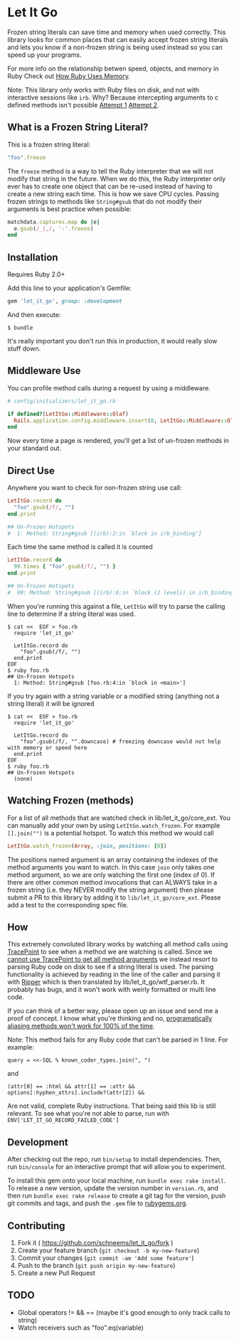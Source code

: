# Let It Go

Frozen string literals can save time and memory when used correctly. This library looks for common places that can easily accept frozen string literals and lets you know if a non-frozen string is being used instead so you can speed up your programs.

For more info on the relationship betwen speed, objects, and memory in Ruby Check out [How Ruby Uses Memory](http://www.schneems.com/2015/05/11/how-ruby-uses-memory.html).

Note: This library only works with Ruby files on disk, and not with interactive sessions like `irb`. Why? Because intercepting arguments to c defined methods isn't possible [Attempt 1](http://stackoverflow.com/questions/30512945/programmatically-alias-method-that-uses-global-variable) [Attempt 2](http://stackoverflow.com/questions/30584454/get-method-arguments-using-rubys-tracepoint).

## What is a Frozen String Literal?

This is a frozen string literal:

```ruby
"foo".freeze
```

The `freeze` method is a way to tell  the Ruby interpreter that we will not modify that string in the future. When we do this, the Ruby interpreter only ever has to create one object that can be re-used instead of having to create a new string each time. This is how we save CPU cycles. Passing frozen strings to methods like `String#gsub` that do not modify their arguments is best practice when possible:

```ruby
matchdata.captures.map do |e|
  e.gsub(/_|,/, '-'.freeze)
end
```

## Installation

Requires Ruby 2.0+

Add this line to your application's Gemfile:

```ruby
gem 'let_it_go', group: :development
```

And then execute:

    $ bundle

It's really important you don't run this in production, it would really slow stuff down.


## Middleware Use

You can profile method calls during a request by using a middleware.


```ruby
# config/initializers/let_it_go.rb

if defined?(LetItGo::Middleware::Olaf)
  Rails.application.config.middleware.insert(0, LetItGo::Middleware::Olaf)
end
```

Now every time a page is rendered, you'll get a list of un-frozen methods in your standard out.

## Direct Use

Anywhere you want to check for non-frozen string use call:

```ruby
LetItGo.record do
  "foo".gsub(/f/, "")
end.print

## Un-Frozen Hotspots
#  1: Method: String#gsub [(irb):2:in `block in irb_binding']
```

Each time the same method is called it is counted

```ruby
LetItGo.record do
  99.times { "foo".gsub(/f/, "") }
end.print

## Un-Frozen Hotspots
#  99: Method: String#gsub [(irb):6:in `block (2 levels) in irb_binding']
```

When you're running this against a file, `LetItGo` will try to parse the calling line to determine if a string literal was used.

```
$ cat <<  EOF > foo.rb
  require 'let_it_go'

  LetItGo.record do
    "foo".gsub(/f/, "")
  end.print
EOF
$ ruby foo.rb
## Un-Frozen Hotspots
  1: Method: String#gsub [foo.rb:4:in `block in <main>']
```

If you try again with a string variable or a modified string (anything not a string literal) it will be ignored

```
$ cat <<  EOF > foo.rb
  require 'let_it_go'

  LetItGo.record do
    "foo".gsub(/f/, "".downcase) # freezing downcase would not help with memory or speed here
  end.print
EOF
$ ruby foo.rb
## Un-Frozen Hotspots
  (none)
```

## Watching Frozen (methods)

For a list of all methods that are watched check in lib/let_it_go/core_ext. You can manually add your own by using `LetItGo.watch_frozen`. For example `[].join("")` is a potential hotspot. To watch this method we would call

```ruby
LetItGo.watch_frozen(Array, :join, positions: [0])
```

The positions named argument is an array containing the indexes of the method arguments you want to watch. In this case `join` only takes one method argument, so we are only watching the first one (index of 0). If there are other common method invocations that can ALWAYS take in a frozen string (i.e. they NEVER modify the string argument) then please submit a PR to this library by adding it to `lib/let_it_go/core_ext`. Please add a test to the corresponding spec file.

## How

This extremely convoluted library works by watching all method calls using [TracePoint](http://ruby-doc.org/core-2.2.2/TracePoint.html) to see when a method we are watching is called. Since we [cannot use TracePoint to get all method arguments](http://stackoverflow.com/questions/30584454/get-method-arguments-using-rubys-tracepoint) we instead resort to parsing Ruby code on disk to see if a string literal is used. The parsing functionality is achieved by reading in the line of the caller and parsing it with [Ripper](http://ruby-doc.org/stdlib-2.2.2/libdoc/ripper/rdoc/Ripper.html) which is then translated by lib/let_it_go/wtf_parser.rb. It probably has bugs, and it won't work with weirly formatted or multi line code.

If you can think of a better way, please open up an issue and send me a proof of concept. I know what you're thinking and no, [programatically aliasing methods won't work for 100% of the time](http://stackoverflow.com/questions/30512945/programmatically-alias-method-that-uses-global-variable).

Note: This method fails for any Ruby code that can't be parsed in 1 line. For example:

```
query = <<-SQL % known_coder_types.join(", ")
```

and

```
(attr[0] == :html && attr[1] == :attr && options[:hyphen_attrs].include?(attr[2]) &&
```

Are not valid, complete Ruby instructions. That being said this lib is still relevant. To see what you're not able to parse, run with `ENV['LET_IT_GO_RECORD_FAILED_CODE']`




## Development

After checking out the repo, run `bin/setup` to install dependencies. Then, run `bin/console` for an interactive prompt that will allow you to experiment.

To install this gem onto your local machine, run `bundle exec rake install`. To release a new version, update the version number in `version.rb`, and then run `bundle exec rake release` to create a git tag for the version, push git commits and tags, and push the `.gem` file to [rubygems.org](https://rubygems.org).

## Contributing

1. Fork it ( https://github.com/schneems/let_it_go/fork )
2. Create your feature branch (`git checkout -b my-new-feature`)
3. Commit your changes (`git commit -am 'Add some feature'`)
4. Push to the branch (`git push origin my-new-feature`)
5. Create a new Pull Request


## TODO

- Global operators != && == (maybe it's good enough to only track calls to string)
- Watch receivers such as "foo".eq(variable)
